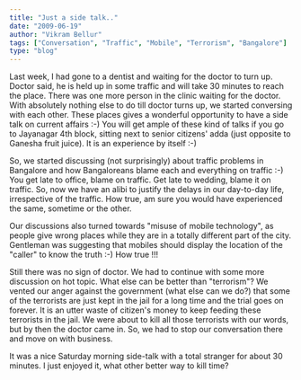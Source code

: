 ```yaml
---
title: "Just a side talk.."
date: "2009-06-19"
author: "Vikram Bellur"
tags: ["Conversation", "Traffic", "Mobile", "Terrorism", "Bangalore"]
type: "blog"
---
```


Last week, I had gone to a dentist and waiting for the doctor to turn up. Doctor said, he is held up in some traffic and will take 30 minutes to reach the place. There was one more person in the clinic waiting for the doctor. With absolutely nothing else to do till doctor turns up, we started conversing with each other. These places gives a wonderful opportunity to have a side talk on current affairs :-) You will get ample of these kind of talks if you go to Jayanagar 4th block, sitting next to senior citizens' adda (just opposite to Ganesha fruit juice). It is an experience by itself :-)

So, we started discussing (not surprisingly) about traffic problems in Bangalore and how Bangaloreans blame each and everything on traffic :-) You get late to office, blame on traffic. Get late to wedding, blame it on traffic. So, now we have an alibi to justify the delays in our day-to-day life, irrespective of the traffic. How true, am sure you would have experienced the same, sometime or the other.

Our discussions also turned towards "misuse of mobile technology", as people give wrong places while they are in a totally different part of the city. Gentleman was suggesting that mobiles should display the location of the "caller" to know the truth :-) How true !!!

Still there was no sign of doctor. We had to continue with some more discussion on hot topic. What else can be better than "terrorism"? We vented our anger against the government (what else can we do?) that some of the terrorists are just kept in the jail for a long time and the trial goes on forever. It is an utter waste of citizen's money to keep feeding these terrorists in the jail. We were about to kill all those terrorists with our words, but by then the doctor came in. So, we had to stop our conversation there and move on with business.

It was a nice Saturday morning side-talk with a total stranger for about 30 minutes. I just enjoyed it, what other better way to kill time?
